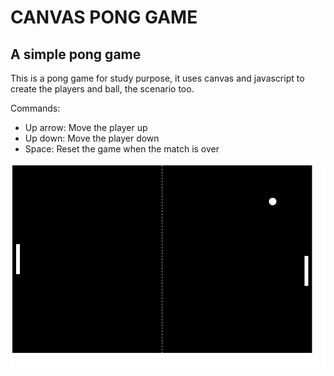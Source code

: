 # CANVAS PONG GAME

## A simple pong game

This is a pong game for study purpose, it uses canvas and javascript to create the players and ball, the scenario too.

Commands:
- Up arrow: Move the player up
- Up down: Move the player down
- Space: Reset the game when the match is over

![Game image](assets/pong.png?raw=true "Pong Game")
